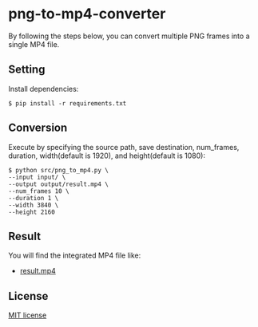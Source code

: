 # png-to-mp4-converter

By following the steps below, you can convert multiple PNG frames into a single MP4 file.

## Setting
Install dependencies:
```
$ pip install -r requirements.txt
```

## Conversion
Execute by specifying the source path, save destination, num_frames, duration, width(default is 1920), and height(default is 1080):
```
$ python src/png_to_mp4.py \
--input input/ \
--output output/result.mp4 \
--num_frames 10 \
--duration 1 \
--width 3840 \
--height 2160
```

## Result
You will find the integrated MP4 file like:
- [result.mp4](https://github.com/mozu-dev/png-to-mp4-converter/blob/main/output/result.mp4)

## License
[MIT license](https://github.com/mozu-dev/png-to-mp4-converter/blob/main/LICENSE)